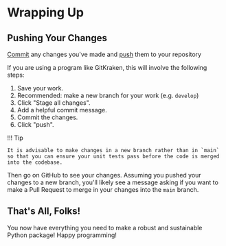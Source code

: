 # Wrapping Up

## Pushing Your Changes

[Commit](https://github.com/git-guides/git-commit) any changes you've made and [push](https://github.com/git-guides/git-push) them to your repository

If you are using a program like GitKraken, this will involve the following steps:

1. Save your work.
2. Recommended: make a new branch for your work (e.g. `develop`)
3. Click "Stage all changes".
4. Add a helpful commit message.
5. Commit the changes.
6. Click "push".

!!! Tip

    It is advisable to make changes in a new branch rather than in `main` so that you can ensure your unit tests pass before the code is merged into the codebase.

Then go on GitHub to see your changes. Assuming you pushed your changes to a new branch, you'll likely see a message asking if you want to make a Pull Request to merge in your changes into the `main` branch.

## That's All, Folks!

You now have everything you need to make a robust and sustainable Python package! Happy programming!
